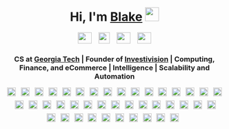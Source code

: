 <h1 align="center">Hi, I'm <a href="https://blakesanie.com">Blake</a> <img src="https://raw.githubusercontent.com/MartinHeinz/MartinHeinz/master/wave.gif" width="32px">
</h1>

<div align="center">
    <a href="https://blakesanie.com" target="_blank" >
    <img height="26" width="32" src="https://image.flaticon.com/icons/svg/88/88272.svg" /></a>&nbsp;&nbsp;&nbsp;
    <a href="mailto:blake@sanie.com" target="_blank" >
    <img height="26" src="https://image.flaticon.com/icons/svg/88/88279.svg" /></a>&nbsp;&nbsp;&nbsp;
    <a href="https://www.instagram.com/blake_sanie/" target="_blank" >
    <img height="26" width="32" src="https://image.flaticon.com/icons/svg/87/87390.svg" /></a>&nbsp;&nbsp;&nbsp;
    <a href="https://www.linkedin.com/in/blakesanie" target="_blank" >
    <img height="26" width="32" src="https://image.flaticon.com/icons/svg/87/87396.svg" /></a>
</div>

<h3 align="center">CS at <a href="https://en.wikipedia.org/wiki/Georgia_Tech" target="_blank">Georgia Tech</a> | Founder of <a href="https://investivision.com" target="_blank">Investivision</a> | Computing, Finance, and eCommerce | Intelligence | Scalability and Automation</h3>

<div align="center" style="line-height: 10px">
<img height="20" style="margin-bottom: 10px;" src="https://blakesanie.com/cs/techUsed/IFTTT.jpeg" />&nbsp;&nbsp;
<img height="20" style="margin-bottom: 10px;" src="https://blakesanie.com/cs/techUsed/tensorflow.png" />&nbsp;&nbsp;
<img height="20" style="margin-bottom: 10px;" src="https://blakesanie.com/cs/techUsed/xCode.png" />&nbsp;&nbsp;
<img height="20" style="margin-bottom: 10px;" src="https://blakesanie.com/cs/techUsed/yahooFinance.png" />&nbsp;&nbsp;
<img height="20" style="margin-bottom: 10px;" src="https://blakesanie.com/cs/techUsed/heroku.png" />&nbsp;&nbsp;
<img height="20" style="margin-bottom: 10px;" src="https://blakesanie.com/cs/techUsed/gameKit.png" />&nbsp;&nbsp;
<img height="20" style="margin-bottom: 10px;" src="https://blakesanie.com/cs/techUsed/alphaVantage.png" />&nbsp;&nbsp;
<img height="20" style="margin-bottom: 10px;" src="https://blakesanie.com/cs/techUsed/python.png" />&nbsp;&nbsp;
<img height="20" style="margin-bottom: 10px;" src="https://blakesanie.com/cs/techUsed/npm.png" />&nbsp;&nbsp;
<img height="20" style="margin-bottom: 10px;" src="https://blakesanie.com/cs/techUsed/fireStore.png" />&nbsp;&nbsp;
<img height="20" style="margin-bottom: 10px;" src="https://blakesanie.com/cs/techUsed/reactNative.png" />&nbsp;&nbsp;
<img height="20" style="margin-bottom: 10px;" src="https://blakesanie.com/cs/techUsed/expo.png" />&nbsp;&nbsp;
<img height="20" style="margin-bottom: 10px;" src="https://blakesanie.com/cs/techUsed/jQuery.png" />&nbsp;&nbsp;
<img height="20" style="margin-bottom: 10px;" src="https://blakesanie.com/cs/techUsed/github.png" />&nbsp;&nbsp;
<img height="20" style="margin-bottom: 10px;" src="https://blakesanie.com/cs/techUsed/firebase.png" />&nbsp;&nbsp;
<img height="20" style="margin-bottom: 10px;" src="https://blakesanie.com/cs/techUsed/java.png" />&nbsp;&nbsp;
<img height="20" style="margin-bottom: 10px;" src="https://blakesanie.com/cs/techUsed/express.png" />&nbsp;&nbsp;
<img height="20" style="margin-bottom: 10px;" src="https://blakesanie.com/cs/techUsed/aws.png" />&nbsp;&nbsp;
<img height="20" style="margin-bottom: 10px;" src="https://blakesanie.com/cs/techUsed/js.png" />&nbsp;&nbsp;
<img height="20" style="margin-bottom: 10px;" src="https://blakesanie.com/cs/techUsed/keras.png" />&nbsp;&nbsp;
<img height="20" style="margin-bottom: 10px;" src="https://blakesanie.com/cs/techUsed/ec2.png.sb-72b7799f-JKn3XH" />&nbsp;&nbsp;
<img height="20" style="margin-bottom: 10px;" src="https://blakesanie.com/cs/techUsed/placesAPI.png" />&nbsp;&nbsp;
<img height="20" style="margin-bottom: 10px;" src="https://blakesanie.com/cs/techUsed/matPlotLib.png" />&nbsp;&nbsp;
<img height="20" style="margin-bottom: 10px;" src="https://blakesanie.com/cs/techUsed/googleCloudPlatform.png" />&nbsp;&nbsp;
<img height="20" style="margin-bottom: 10px;" src="https://blakesanie.com/cs/techUsed/postgreSQL.png" />&nbsp;&nbsp;
<img height="20" style="margin-bottom: 10px;" src="https://blakesanie.com/cs/techUsed/cmu.png" />&nbsp;&nbsp;
<img height="20" style="margin-bottom: 10px;" src="https://blakesanie.com/cs/techUsed/twitterDev.png" />&nbsp;&nbsp;
<img height="20" style="margin-bottom: 10px;" src="https://blakesanie.com/cs/techUsed/html.png" />&nbsp;&nbsp;
<img height="20" style="margin-bottom: 10px;" src="https://blakesanie.com/cs/techUsed/quantopian.png" />&nbsp;&nbsp;
<img height="20" style="margin-bottom: 10px;" src="https://blakesanie.com/cs/techUsed/selenium.png" />&nbsp;&nbsp;
<img height="20" style="margin-bottom: 10px;" src="https://blakesanie.com/cs/techUsed/spotifyDev.png" />&nbsp;&nbsp;
<img height="20" style="margin-bottom: 10px;" src="https://blakesanie.com/cs/techUsed/projectGutenburg.png" />&nbsp;&nbsp;
<img height="20" style="margin-bottom: 10px;" src="https://blakesanie.com/cs/techUsed/swift.png" />&nbsp;&nbsp;
<img height="20" style="margin-bottom: 10px;" src="https://blakesanie.com/cs/techUsed/scikitLearn.png" />&nbsp;&nbsp;
<img height="20" style="margin-bottom: 10px;" src="https://blakesanie.com/cs/techUsed/appStoreConnect.png" />&nbsp;&nbsp;
<img height="20" style="margin-bottom: 10px;" src="https://blakesanie.com/cs/techUsed/ec2.jpeg" />&nbsp;&nbsp;
<img height="20" style="margin-bottom: 10px;" src="https://blakesanie.com/cs/techUsed/stripe.png" />&nbsp;&nbsp;
<img height="20" style="margin-bottom: 10px;" src="https://blakesanie.com/cs/techUsed/newsAPI.png" />&nbsp;&nbsp;
<img height="20" style="margin-bottom: 10px;" src="https://blakesanie.com/cs/techUsed/css.png" />&nbsp;&nbsp;
<img height="20" style="margin-bottom: 10px;" src="https://blakesanie.com/cs/techUsed/alpaca.png" />&nbsp;&nbsp;
<img height="20" style="margin-bottom: 10px;" src="https://blakesanie.com/cs/techUsed/nodejs.png" />&nbsp;&nbsp;
</div>
